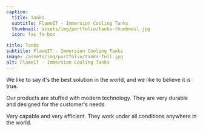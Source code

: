 ```yaml
---
caption:
  title: Tanks
  subtitle: FlameIT - Immersion Cooling Tanks
  thumbnail: assets/img/portfolio/tanks-thumbnail.jpg
  icon: fas fa-box

title: Tanks
subtitle: FlameIT - Immersion Cooling Tanks
image: /assets/img/portfolio/tanks-full.jpg
alt: FlameIT - Immersion Cooling Tanks
---
```

We like to say it's the best solution in the world, and we like to believe it is true.

Our products are stuffed with modern technology.
They are very durable and designed for the customer's needs

Very capable and very efficient. They work under all conditions anywhere in the world.
